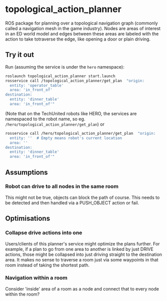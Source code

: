 # topological_action_planner

ROS package for planning over a topological navigation graph (commonly called a navigation mesh in the game industry).
Nodes are areas of interest in an ED world model and edges between these areas are labeled with the action to take totraverse the edge,
like opening a door or plain driving.

## Try it out

Run (assuming the service is under the `hero` namespace):

```bash
roslaunch topological_action_planner start.launch
rosservice call /topological_action_planner/get_plan  "origin:
  entity: 'operator_table'
  area: 'in_front_of'
destination:
  entity: 'dinner_table'
  area: 'in_front_of'"
```

(Note that on the TechUnited robots like HERO, the services are namespaced to the robot name, so eg. `/hero/topological_action_planner/get_plan`)
or

```bash
rosservice call /hero/topological_action_planner/get_plan  "origin:
  entity: ''  # Empty means robot's current location
  area: ''
destination:
  entity: 'dinner_table'
  area: 'in_front_of'"
```

## Assumptions

### Robot can drive to all nodes in the same room

This might not be true, objects can block the path of course.
This needs to be detected and then handled via a PUSH_OBJECT action or fail.

## Optimisations

### Collapse drive actions into one

Users/clients of this planner's service might optimize the plans further.
For example, if a plan to go from one area to another is linked by just DRIVE actions,
    those might be collapsed into just driving straight to the destination area.
It makes no sense to traverse a room just via some waypoints in that room instead of taking the shortest path.

### Navigation within a room

Consider 'inside' area of a room as a node and connect that to every node within the room?
